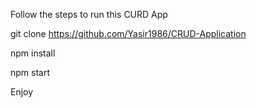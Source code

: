 Follow the steps to run this CURD App

git clone https://github.com/Yasir1986/CRUD-Application

npm install

npm start

Enjoy
